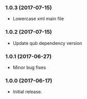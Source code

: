 ### 1.0.3 (2017-07-15)

- Lowercase xml main file

### 1.0.2 (2017-07-15)

- Update qub dependency version

### 1.0.1 (2017-06-27)

- Minor bug fixes

### 1.0.0 (2017-06-17)

- Initial release.